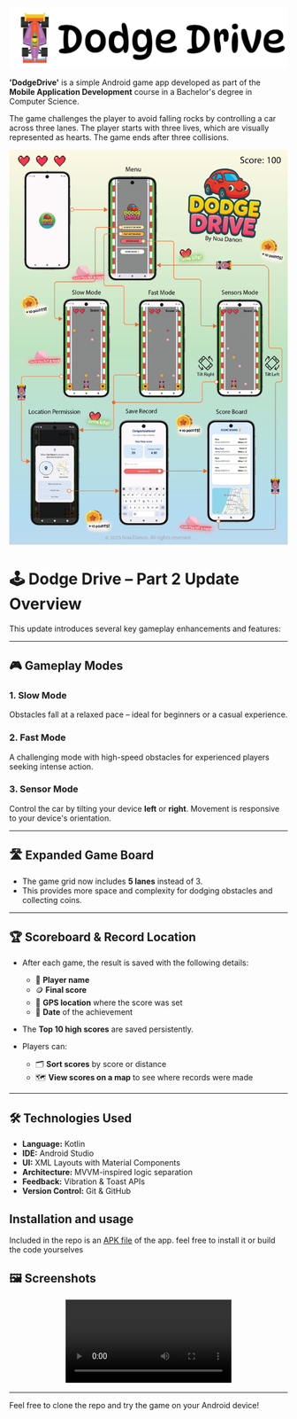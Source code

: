 <div align="center">
  <img src="screenshots/dodgeDrive_headerpng.png" alt="Game flow"/>
</div>

**'DodgeDrive'** is a simple Android game app developed as part of the **Mobile Application Development** course in a Bachelor's degree in Computer Science.

The game challenges the player to avoid falling rocks by controlling a car across three lanes. The player starts with three lives, which are visually represented as hearts. The game ends after three collisions.

<div align="center">
  <img src="screenshots/dodgeDrive_workflow.png" alt="Game flow"/>
</div>

# 🕹️ Dodge Drive – Part 2 Update Overview

This update introduces several key gameplay enhancements and features:

---

## 🎮 Gameplay Modes

### 1. Slow Mode  
Obstacles fall at a relaxed pace – ideal for beginners or a casual experience.

### 2. Fast Mode  
A challenging mode with high-speed obstacles for experienced players seeking intense action.

### 3. Sensor Mode  
Control the car by tilting your device **left** or **right**. Movement is responsive to your device's orientation.

---

## 🛣️ Expanded Game Board

- The game grid now includes **5 lanes** instead of 3.
- This provides more space and complexity for dodging obstacles and collecting coins.

---

## 🏆 Scoreboard & Record Location

- After each game, the result is saved with the following details:
  - 👤 **Player name**
  - 🪙 **Final score**
  - 📍 **GPS location** where the score was set
  - 📅 **Date** of the achievement

- The **Top 10 high scores** are saved persistently.

- Players can:
  - 🗂️ **Sort scores** by score or distance
  - 🗺️ **View scores on a map** to see where records were made

---


## 🛠️ Technologies Used

- **Language:** Kotlin  
- **IDE:** Android Studio  
- **UI:** XML Layouts with Material Components  
- **Architecture:** MVVM-inspired logic separation  
- **Feedback:** Vibration & Toast APIs  
- **Version Control:** Git & GitHub  

## Installation and usage
Included in the repo is an [APK file](https://github.com/noadanon220/DodgeDrive/blob/main/com.danono.dodgedrive.apk) of the app. feel free to install it or build the code yourselves

## 🖼️ Screenshots

<div align="center">
  <video src="https://github.com/user-attachments/assets/1cfd9886-8e4a-4806-beda-5e991bcef17a" alt="DodgeDrive Demo" ></video>
</div>


---

Feel free to clone the repo and try the game on your Android device!

